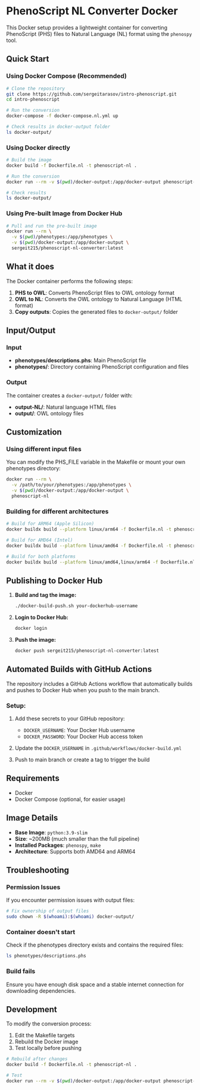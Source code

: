 # PhenoScript NL Converter Docker

This Docker setup provides a lightweight container for converting PhenoScript (PHS) files to Natural Language (NL) format using the `phenospy` tool.

## Quick Start

### Using Docker Compose (Recommended)

```bash
# Clone the repository
git clone https://github.com/sergeitarasov/intro-phenoscript.git
cd intro-phenoscript

# Run the conversion
docker-compose -f docker-compose.nl.yml up

# Check results in docker-output folder
ls docker-output/
```

### Using Docker directly

```bash
# Build the image
docker build -f Dockerfile.nl -t phenoscript-nl .

# Run the conversion
docker run --rm -v $(pwd)/docker-output:/app/docker-output phenoscript-nl

# Check results
ls docker-output/
```

### Using Pre-built Image from Docker Hub

```bash
# Pull and run the pre-built image
docker run --rm \
  -v $(pwd)/phenotypes:/app/phenotypes \
  -v $(pwd)/docker-output:/app/docker-output \
  sergeit215/phenoscript-nl-converter:latest
```

## What it does

The Docker container performs the following steps:

1. **PHS to OWL**: Converts PhenoScript files to OWL ontology format
2. **OWL to NL**: Converts the OWL ontology to Natural Language (HTML format)
3. **Copy outputs**: Copies the generated files to `docker-output/` folder

## Input/Output

### Input
- **phenotypes/descriptions.phs**: Main PhenoScript file
- **phenotypes/**: Directory containing PhenoScript configuration and files

### Output
The container creates a `docker-output/` folder with:
- **output-NL/**: Natural language HTML files
- **output/**: OWL ontology files

## Customization

### Using different input files

You can modify the PHS_FILE variable in the Makefile or mount your own phenotypes directory:

```bash
docker run --rm \
  -v /path/to/your/phenotypes:/app/phenotypes \
  -v $(pwd)/docker-output:/app/docker-output \
  phenoscript-nl
```

### Building for different architectures

```bash
# Build for ARM64 (Apple Silicon)
docker buildx build --platform linux/arm64 -f Dockerfile.nl -t phenoscript-nl .

# Build for AMD64 (Intel)
docker buildx build --platform linux/amd64 -f Dockerfile.nl -t phenoscript-nl .

# Build for both platforms
docker buildx build --platform linux/amd64,linux/arm64 -f Dockerfile.nl -t phenoscript-nl .
```

## Publishing to Docker Hub

1. **Build and tag the image:**
   ```bash
   ./docker-build-push.sh your-dockerhub-username
   ```

2. **Login to Docker Hub:**
   ```bash
   docker login
   ```

3. **Push the image:**
   ```bash
   docker push sergeit215/phenoscript-nl-converter:latest
   ```

## Automated Builds with GitHub Actions

The repository includes a GitHub Actions workflow that automatically builds and pushes to Docker Hub when you push to the main branch.

### Setup:
1. Add these secrets to your GitHub repository:
   - `DOCKER_USERNAME`: Your Docker Hub username
   - `DOCKER_PASSWORD`: Your Docker Hub access token

2. Update the `DOCKER_USERNAME` in `.github/workflows/docker-build.yml`

3. Push to main branch or create a tag to trigger the build

## Requirements

- Docker
- Docker Compose (optional, for easier usage)

## Image Details

- **Base Image**: `python:3.9-slim`
- **Size**: ~200MB (much smaller than the full pipeline)
- **Installed Packages**: `phenospy`, `make`
- **Architecture**: Supports both AMD64 and ARM64

## Troubleshooting

### Permission Issues
If you encounter permission issues with output files:
```bash
# Fix ownership of output files
sudo chown -R $(whoami):$(whoami) docker-output/
```

### Container doesn't start
Check if the phenotypes directory exists and contains the required files:
```bash
ls phenotypes/descriptions.phs
```

### Build fails
Ensure you have enough disk space and a stable internet connection for downloading dependencies.

## Development

To modify the conversion process:

1. Edit the Makefile targets
2. Rebuild the Docker image
3. Test locally before pushing

```bash
# Rebuild after changes
docker build -f Dockerfile.nl -t phenoscript-nl .

# Test
docker run --rm -v $(pwd)/docker-output:/app/docker-output phenoscript-nl
```